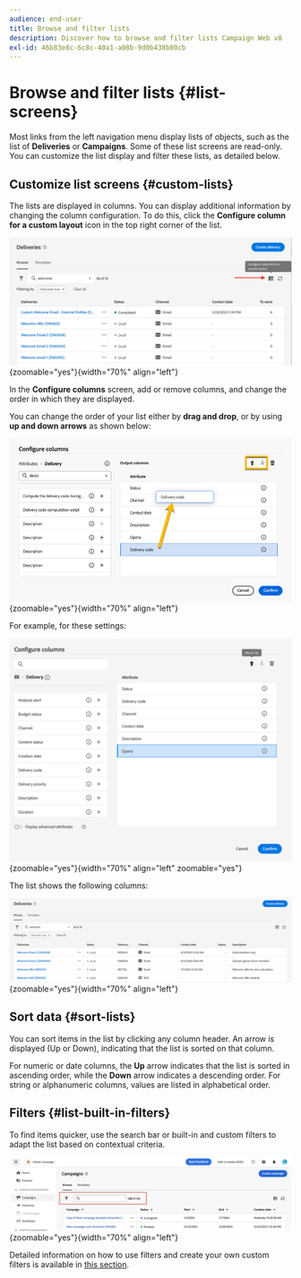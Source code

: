 ```yaml
---
audience: end-user
title: Browse and filter lists
description: Discover how to browse and filter lists Campaign Web v8
exl-id: 46b83e8c-6c8c-40a1-a08b-9d0b438b80cb
---
```

# Browse and filter lists {#list-screens}

Most links from the left navigation menu display lists of objects, such as the list of **Deliveries** or **Campaigns**. Some of these list screens are read-only. You can customize the list display and filter these lists, as detailed below.

## Customize list screens {#custom-lists}

The lists are displayed in columns. You can display additional information by changing the column configuration. To do this, click the **Configure column for a custom layout** icon in the top right corner of the list.

![The screenshot shows the Configure column icon used to customize the layout of list columns.](assets/config-columns.png){zoomable="yes"}{width="70%" align="left"}

In the **Configure columns** screen, add or remove columns, and change the order in which they are displayed.

You can change the order of your list either by **drag and drop**, or by using **up and down arrows** as shown below:

![The screenshot demonstrates how to reorder list columns using drag-and-drop or arrow buttons.](assets/list-reorder.png){zoomable="yes"}{width="70%" align="left"}

For example, for these settings:

![The screenshot displays an example of column settings in the Configure columns screen.](assets/columns.png){zoomable="yes"}{width="70%" align="left" zoomable="yes"}

The list shows the following columns:

![The screenshot shows the resulting list with columns configured as per the example settings.](assets/column-sample.png){zoomable="yes"}{width="70%" align="left"}

## Sort data {#sort-lists}

You can sort items in the list by clicking any column header. An arrow is displayed (Up or Down), indicating that the list is sorted on that column.

For numeric or date columns, the **Up** arrow indicates that the list is sorted in ascending order, while the **Down** arrow indicates a descending order. For string or alphanumeric columns, values are listed in alphabetical order.

## Filters {#list-built-in-filters}

To find items quicker, use the search bar or built-in and custom filters to adapt the list based on contextual criteria. 

![The screenshot shows the filter options available for refining the list view.](assets/filter.png){zoomable="yes"}{width="70%" align="left"}

Detailed information on how to use filters and create your own custom filters is available in [this section](../query/filter.md).

<!--
## Use advanced attributes {#adv-attributes}

>[!CONTEXTUALHELP]
>id="acw_attributepicker_advancedfields"
>title="Display advanced attributes"
>abstract="Only the most common attributes are displayed by default in the attribute list. Activate the **Display advanced attributes** toggle to see all available attributes for the current list in the left palette of the rule builder, such as nodes, groupings, 1-1 links, 1-N links."

>[!CONTEXTUALHELP]
>id="acw_rulebuilder_advancedfields"
>title="Rule builder advanced fields"
>abstract="Only the most common attributes are displayed by default in the attribute list. Activate the **Display advanced attributes** toggle to see all available attributes for the current list in the left palette of the rule builder, such as nodes, groupings, 1-1 links, 1-N links."

>[!CONTEXTUALHELP]
>id="acw_rulebuilder_properties_advanced"
>title="Rule builder advanced attributes"
>abstract="Only the most common attributes are displayed by default in the attribute list. Activate the **Display advanced attributes** toggle to see all available attributes for the current list in the left palette of the rule builder, such as nodes, groupings, 1-1 links, 1-N links."

Only the most common attributes are displayed by default in the attribute list and filter configuration screens. Attributes set as `advanced` attributes in the data schema are hidden from the configuration screens.

Activate the **Display advanced attributes** toggle to see all available attributes for the current list in the left palette of the rule builder, such as nodes, groupings, 1-1 links, 1-N links. The attribute list updates instantly.

[The screenshot shows the Display advanced attributes toggle used to reveal hidden attributes in the rule builder palette.](assets/adv-toggle.png){zoomable="yes"}{width="70%" align="left" zoomable="yes"}
-->